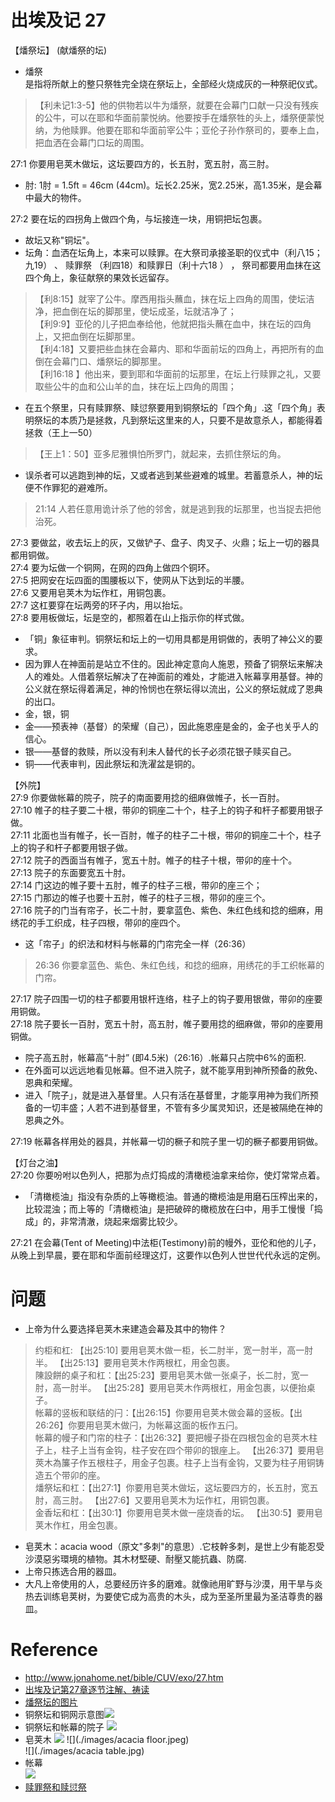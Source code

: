 # 出埃及记 27

【燔祭坛】  (献燔祭的坛)  
- 燔祭  
是指将所献上的整只祭牲完全烧在祭坛上，全部经火烧成灰的一种祭祀仪式。
> 【利未记1:3-5】他的供物若以牛为燔祭，就要在会幕门口献一只没有残疾的公牛，可以在耶和华面前蒙悦纳。他要按手在燔祭牲的头上，燔祭便蒙悦纳，为他赎罪。他要在耶和华面前宰公牛；亚伦子孙作祭司的，要奉上血，把血洒在会幕门口坛的周围。

27:1 你要用皂荚木做坛，这坛要四方的，长五肘，宽五肘，高三肘。  
- 肘: 1肘 = 1.5ft = 46cm (44cm)。坛长2.25米，宽2.25米，高1.35米，是会幕中最大的物件。

27:2 要在坛的四拐角上做四个角，与坛接连一块，用铜把坛包裹。  
- 故坛又称"铜坛"。
- 坛角：血洒在坛角上，本来可以赎罪。在大祭司承接圣职的仪式中（利八15；九19） 、 赎罪祭 （利四18）和赎罪日（利十六18 ） ， 祭司都要用血抹在这四个角上，象征献祭的果效长远留存。  
> 【利8:15】就宰了公牛。摩西用指头蘸血，抹在坛上四角的周围，使坛洁净，把血倒在坛的脚那里，使坛成圣，坛就洁净了；   
> 【利9:9】亚伦的儿子把血奉给他，他就把指头蘸在血中，抹在坛的四角上，又把血倒在坛脚那里。  
> 【利4:18】又要把些血抹在会幕内、耶和华面前坛的四角上，再把所有的血倒在会幕门口、燔祭坛的脚那里。  
> 【利16:18 】他出来，要到耶和华面前的坛那里，在坛上行赎罪之礼，又要取些公牛的血和公山羊的血，抹在坛上四角的周围；  

- 在五个祭里，只有赎罪祭、赎愆祭要用到铜祭坛的「四个角」.这「四个角」表明祭坛的本质乃是拯救，凡到祭坛这里来的人，只要不是故意杀人，都能得着拯救（王上一50）   
> 【王上1：50】亚多尼雅惧怕所罗门，就起来，去抓住祭坛的角。

- 误杀者可以逃跑到神的坛，又或者逃到某些避难的城里。若蓄意杀人，神的坛便不作罪犯的避难所。
> 21:14 人若任意用诡计杀了他的邻舍，就是逃到我的坛那里，也当捉去把他治死。

27:3 要做盆，收去坛上的灰，又做铲子、盘子、肉叉子、火鼎；坛上一切的器具都用铜做。　  
27:4 要为坛做一个铜网，在网的四角上做四个铜环。  
27:5 把网安在坛四面的围腰板以下，使网从下达到坛的半腰。  
27:6 又要用皂荚木为坛作杠，用铜包裹。  
27:7 这杠要穿在坛两旁的环子内，用以抬坛。  
27:8 要用板做坛，坛是空的，都照着在山上指示你的样式做。  
- 「铜」象征审判。铜祭坛和坛上的一切用具都是用铜做的，表明了神公义的要求。  
- 因为罪人在神面前是站立不住的。因此神定意向人施恩，预备了铜祭坛来解决人的难处。人借着祭坛解决了在神面前的难处，才能进入帐幕享用基督。神的公义就在祭坛得着满足，神的怜悯也在祭坛得以流出，公义的祭坛就成了恩典的出口。  
- 金，银，铜　　
 - 金——预表神（基督）的荣耀（自己），因此施恩座是金的，金子也关乎人的信心。
 - 银——基督的救赎，所以没有利未人替代的长子必须花银子赎买自己。
 - 铜——代表审判，因此祭坛和洗濯盆是铜的。

【外院】  
27:9 你要做帐幕的院子，院子的南面要用捻的细麻做帷子，长一百肘。  
27:10 帷子的柱子要二十根，带卯的铜座二十个，柱子上的钩子和杆子都要用银子做。  
27:11 北面也当有帷子，长一百肘，帷子的柱子二十根，带卯的铜座二十个，柱子上的钩子和杆子都要用银子做。  
27:12 院子的西面当有帷子，宽五十肘。帷子的柱子十根，带卯的座十个。  
27:13 院子的东面要宽五十肘。  
27:14 门这边的帷子要十五肘，帷子的柱子三根，带卯的座三个；  
27:15 门那边的帷子也要十五肘，帷子的柱子三根，带卯的座三个。  
27:16 院子的门当有帘子，长二十肘，要拿蓝色、紫色、朱红色线和捻的细麻，用绣花的手工织成，柱子四根，带卯的座四个。  
- 这「帘子」的织法和材料与帐幕的门帘完全一样（26:36）  
> 26:36 你要拿蓝色、紫色、朱红色线，和捻的细麻，用绣花的手工织帐幕的门帘。

27:17 院子四围一切的柱子都要用银杆连络，柱子上的钩子要用银做，带卯的座要用铜做。  
27:18 院子要长一百肘，宽五十肘，高五肘，帷子要用捻的细麻做，带卯的座要用铜做。  
- 院子高五肘，帐幕高“十肘” (即4.5米)（26:16）.帐幕只占院中6%的面积.  
- 在外面可以远远地看见帐幕。但不进入院子，就不能享用到神所预备的赦免、恩典和荣耀。  
- 进入「院子」，就是进入基督里。人只有活在基督里，才能享用神为我们所预备的一切丰盛；人若不进到基督里，不管有多少属灵知识，还是被隔绝在神的恩典之外。

27:19 帐幕各样用处的器具，并帐幕一切的橛子和院子里一切的橛子都要用铜做。


【灯台之油】   
27:20 你要吩咐以色列人，把那为点灯捣成的清橄榄油拿来给你，使灯常常点着。  
- 「清橄榄油」指没有杂质的上等橄榄油。普通的橄榄油是用磨石压榨出来的，比较混浊；而上等的「清橄榄油」是把破碎的橄榄放在臼中，用手工慢慢「捣成」的，非常清澈，烧起来烟雾比较少。

27:21 在会幕(Tent of Meeting)中法柜(Testimony)前的幔外，亚伦和他的儿子，从晚上到早晨，要在耶和华面前经理这灯，这要作以色列人世世代代永远的定例。  


# 问题
- 上帝为什么要选择皂荚木来建造会幕及其中的物件？  
> 约柜和杠: 【出25:10] 要用皂荚木做一柜，长二肘半，宽一肘半，高一肘半。  【出25:13】要用皂荚木作两根杠，用金包裹。  
> 陳設餅的桌子和杠：【出25:23】要用皂荚木做一张桌子，长二肘，宽一肘，高一肘半。   【出25:28】要用皂荚木作两根杠，用金包裹，以便抬桌子。  
> 帐幕的竖板和联结的闩：【出26:15】你要用皂荚木做会幕的竖板。【出26:26】你要用皂荚木做闩，为帐幕这面的板作五闩。   
> 帐幕的幔子和门帘的柱子：【出26:32】要把幔子掛在四根包金的皂莢木柱子上，柱子上当有金钩，柱子安在四个带卯的银座上。  【出26:37】要用皂莢木為簾子作五根柱子，用金子包裹。柱子上当有金钩，又要为柱子用铜铸造五个带卯的座。  
> 燔祭坛和杠：【出27:1】你要用皂荚木做坛，这坛要四方的，长五肘，宽五肘，高三肘。  【出27:6】又要用皂荚木为坛作杠，用铜包裹。  
> 金香坛和杠：【出30:1】你要用皂荚木做一座烧香的坛。  【出30:5】要用皂荚木作杠，用金包裹。   

 - 皂荚木：acacia wood（原文"多刺"的意思）.它枝幹多刺，是世上少有能忍受沙漠惡劣環境的植物。其木材堅硬、耐壓又能抗蟲、防腐.  
 - 上帝只拣选合用的器皿。
 - 大凡上帝使用的人，总要经历许多的磨难。就像祂用旷野与沙漠，用干旱与炎热去训练皂荚树，为要使它成为高贵的木头，成为至圣所里最为圣洁尊贵的器皿。



# Reference
- http://www.jonahome.net/bible/CUV/exo/27.htm
- [出埃及记第27章逐节注解、祷读](https://cmcbiblereading.com/2015/03/19/%E5%87%BA%E5%9F%83%E5%8F%8A%E8%AE%B0%E7%AC%AC27%E7%AB%A0%E9%80%90%E8%8A%82%E6%B3%A8%E8%A7%A3%E3%80%81%E7%A5%B7%E8%AF%BB/)
- [燔祭坛的图片](https://j.17qq.com/article/dpcogcklv.html)  
- 铜祭坛和铜网示意图![](./images/brazen-altar.jpg)
- 铜祭坛和帐幕的院子
![](./images/tabernacle-yard.jpg)
- 皂荚木
![](./images/1120635193_l.jpg)  ![](./images/acacia floor.jpeg)    
![](./images/acacia table.jpg)  
- 帐幕  
![](./images/t01d02f4508400b5c0f.jpg )
- [赎罪祭和赎愆祭](https://r.729ly.net/exposition/exposition-be/exposition-be-ot-pentateuch-leviticus/exposition-be-ot-pentateuch-leviticus04)
